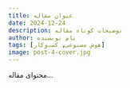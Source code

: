 ```yaml
---
title: عنوان مقاله
date: 2024-12-24
description: توضیحات کوتاه مقاله
author: نام نویسنده
tags: [هوش مصنوعی, کسب‌وکار]
image: post-4-cover.jpg
---
```


محتوای مقاله...
